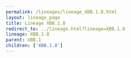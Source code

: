 ```yaml
---
permalink: /lineages/lineage_XBB.1.8.html
layout: lineage_page
title: Lineage XBB.1.8
redirect_to: ../lineage.html?lineage=XBB.1.8
lineage: XBB.1.8
parent: XBB.1
children: ['XBB.1.8']
---
```

